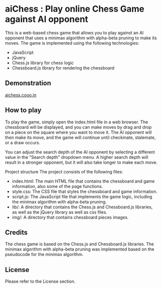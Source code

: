 # aiChess : Play online Chess Game against AI opponent  
This is a web-based chess game that allows you to play against an AI opponent that uses a minimax algorithm with alpha-beta pruning to make its moves. The game is implemented using the following technologies:  
- JavaScript
- jQuery
- Chess.js library for chess logic
- Chessboard.js library for rendering the chessboard  

## Demonstration
[aichess.cooo.in](https://aichess.cooo.in/)

## How to play
To play the game, simply open the index.html file in a web browser. The chessboard will be displayed, and you can make moves by drag and drop on a piece on the square where you want to move it. The AI opponent will then make its move, and the game will continue until checkmate, stalemate, or a draw occurs.

You can adjust the search depth of the AI opponent by selecting a different value in the "Search depth" dropdown menu. A higher search depth will result in a stronger opponent, but it will also take longer to make each move.

Project structure
The project consists of the following files:

- index.html: The main HTML file that contains the chessboard and game information, also some of the page functions.
- style.css: The CSS file that styles the chessboard and game information.
- script.js: The JavaScript file that implements the game logic, including the minimax algorithm with alpha-beta pruning.
- lib/: A directory that contains the Chess.js and Chessboard.js libraries, as well as the jQuery library as well as css files.
- img/: A directory that contains chessboard pieces images. 

## Credits
The chess game is based on the Chess.js and Chessboard.js libraries. The minimax algorithm with alpha-beta pruning was implemented based on the pseudocode for the minimax algorithm.

## License
Please refer to the License section.
